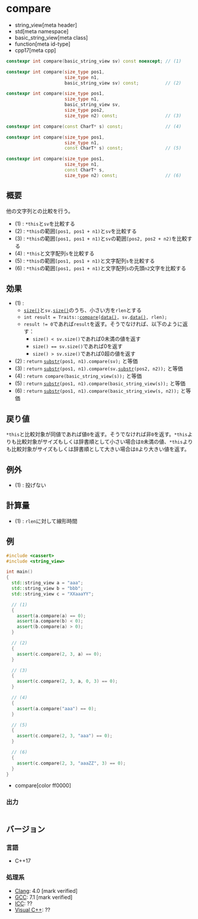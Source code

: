 # compare
* string_view[meta header]
* std[meta namespace]
* basic_string_view[meta class]
* function[meta id-type]
* cpp17[meta cpp]

```cpp
constexpr int compare(basic_string_view sv) const noexcept; // (1)

constexpr int compare(size_type pos1,
                      size_type n1,
                      basic_string_view sv) const;          // (2)

constexpr int compare(size_type pos1,
                      size_type n1,
                      basic_string_view sv,
                      size_type pos2,
                      size_type n2) const;                  // (3)

constexpr int compare(const CharT* s) const;                // (4)

constexpr int compare(size_type pos1,
                      size_type n1,
                      const CharT* s) const;                // (5)

constexpr int compare(size_type pos1,
                      size_type n1,
                      const CharT* s,
                      size_type n2) const;                  // (6)
```

## 概要
他の文字列との比較を行う。

- (1) : `*this`と`sv`を比較する
- (2) : `*this`の範囲`[pos1, pos1 + n1)`と`sv`を比較する
- (3) : `*this`の範囲`[pos1, pos1 + n1)`と`sv`の範囲`[pos2, pos2 + n2)`を比較する
- (4) : `*this`と文字配列`s`を比較する
- (5) : `*this`の範囲`[pos1, pos1 + n1)`と文字配列`s`を比較する
- (6) : `*this`の範囲`[pos1, pos1 + n1)`と文字配列`s`の先頭`n2`文字を比較する


## 効果
- (1) :
    - [`size()`](size.md)と`sv.`[`size()`](size.md)のうち、小さい方を`rlen`とする
    - `int result = Traits::`[`compare`](/reference/string/char_traits/compare.md)`(`[`data()`](data.md)`, sv.`[`data()`](data.md)`, rlen);`
    - `result != 0`であれば`result`を返す。そうでなければ、以下のように返す：
        - `size() < sv.size()`であれば0未満の値を返す
        - `size() == sv.size()`であれば0を返す
        - `size() > sv.size()`であれば0超の値を返す
- (2) : `return` [`substr`](substr.md)`(pos1, n1).compare(sv);` と等価
- (3) : `return` [`substr`](substr.md)`(pos1, n1).compare(sv.`[`substr`](substr.md)`(pos2, n2));` と等価
- (4) : `return compare(basic_string_view(s));` と等価
- (5) : `return` [`substr`](substr.md)`(pos1, n1).compare(basic_string_view(s));` と等価
- (6) : `return` [`substr`](substr.md)`(pos1, n1).compare(basic_string_view(s, n2));` と等価


## 戻り値
`*this`と比較対象が同値であれば値`0`を返す。そうでなければ非`0`を返す。`*this`よりも比較対象がサイズもしくは辞書順として小さい場合は`0`未満の値、`*this`よりも比較対象がサイズもしくは辞書順として大きい場合は`0`より大きい値を返す。


## 例外
- (1) : 投げない


## 計算量
- (1) : `rlen`に対して線形時間


## 例
```cpp example
#include <cassert>
#include <string_view>

int main()
{
  std::string_view a = "aaa";
  std::string_view b = "bbb";
  std::string_view c = "XXaaaYY";

  // (1)
  {
    assert(a.compare(a) == 0);
    assert(a.compare(b) < 0);
    assert(b.compare(a) > 0);
  }

  // (2)
  {
    assert(c.compare(2, 3, a) == 0);
  }

  // (3)
  {
    assert(c.compare(2, 3, a, 0, 3) == 0);
  }

  // (4)
  {
    assert(a.compare("aaa") == 0);
  }

  // (5)
  {
    assert(c.compare(2, 3, "aaa") == 0);
  }

  // (6)
  {
    assert(c.compare(2, 3, "aaaZZ", 3) == 0);
  }
}
```
* compare[color ff0000]

### 出力
```
```


## バージョン
### 言語
- C++17

### 処理系
- [Clang](/implementation.md#clang): 4.0 [mark verified]
- [GCC](/implementation.md#gcc): 7.1 [mark verified]
- [ICC](/implementation.md#icc): ??
- [Visual C++](/implementation.md#visual_cpp): ??
